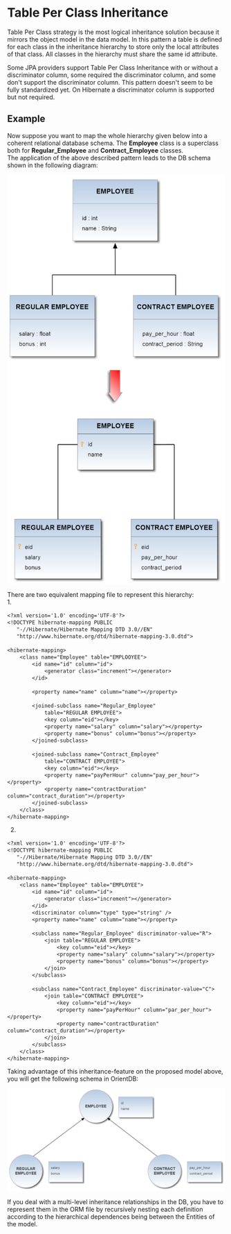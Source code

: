 # Table Per Class Inheritance
Table Per Class strategy is the most logical inheritance solution because it mirrors the object model in the data model. In this pattern a table is defined for each class in the inheritance hierarchy to store only the local attributes of that class. 
All classes in the hierarchy must share the same id attribute.  

Some JPA providers support Table Per Class Inheritance with or without a discriminator column, some required the discriminator column, and some don't support the discriminator column. This pattern doesn't seem to be fully standardized yet. On Hibernate a discriminator column is supported but not required.
     
## Example

Now suppose you want to map the whole hierarchy given below into a coherent relational database schema. The **Employee** class is a superclass both for **Regular_Employee** and **Contract_Employee** classes.    
The application of the above described pattern leads to the DB schema shown in the following diagram:  

![](images/teleporter-inheritance-table-class.png)       

There are two equivalent mapping file to represent this hierarchy:     
1.
```
<?xml version='1.0' encoding='UTF-8'?>  
<!DOCTYPE hibernate-mapping PUBLIC 
   "-//Hibernate/Hibernate Mapping DTD 3.0//EN"
   "http://www.hibernate.org/dtd/hibernate-mapping-3.0.dtd">

<hibernate-mapping>
	<class name="Employee" table="EMPLOOYEE">
		<id name="id" column="id">
			<generator class="increment"></generator>
		</id>

		<property name="name" column="name"></property>

		<joined-subclass name="Regular_Employee"
			table="REGULAR EMPLOYEE">
			<key column="eid"></key>
			<property name="salary" column="salary"></property>
			<property name="bonus" column="bonus"></property>
		</joined-subclass>

		<joined-subclass name="Contract_Employee"
			table="CONTRACT EMPLOYEE">
			<key column="eid"></key>
			<property name="payPerHour" column="pay_per_hour"></property>
			<property name="contractDuration" column="contract_duration"></property>
		</joined-subclass>
	</class>
</hibernate-mapping>      
```     
2.
```
<?xml version='1.0' encoding='UTF-8'?>  
<!DOCTYPE hibernate-mapping PUBLIC 
   "-//Hibernate/Hibernate Mapping DTD 3.0//EN"
   "http://www.hibernate.org/dtd/hibernate-mapping-3.0.dtd">

<hibernate-mapping>
	<class name="Employee" table="EMPLOYEE">
		<id name="id" column="id">
			<generator class="increment"></generator>
		</id>
        <discriminator column="type" type="string" />
		<property name="name" column="name"></property>

		<subclass name="Regular_Employee" discriminator-value="R">
			<join table="REGULAR EMPLOYEE">
				<key column="eid"></key>
				<property name="salary" column="salary"></property>
				<property name="bonus" column="bonus"></property>
			</join>
		</subclass>

		<subclass name="Contract_Employee" discriminator-value="C">
			<join table="CONTRACT EMPLOYEE">
				<key column="eid"></key>
				<property name="payPerHour" column="par_per_hour"></property>
				<property name="contractDuration" column="contract_duration"></property>
			</join>
		</subclass>
	</class>
</hibernate-mapping>  
```     

Taking advantage of this inheritance-feature on the proposed model above, you will get the following schema in OrientDB:      

![](images/teleporter-inheritance-orientdb-schema.png)     

If you deal with a multi-level inheritance relationships in the DB, you have to represent them in the ORM file by recursively nesting each definition according to the hierarchical dependences being between the Entities of the model.
